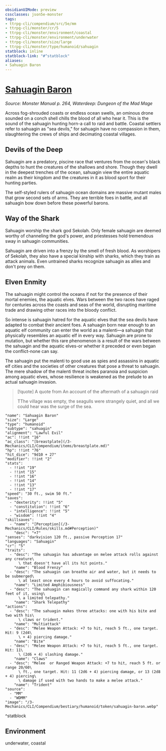 ```yaml
---
obsidianUIMode: preview
cssclasses: json5e-monster
tags:
- ttrpg-cli/compendium/src/5e/mm
- ttrpg-cli/monster/cr/5
- ttrpg-cli/monster/environment/coastal
- ttrpg-cli/monster/environment/underwater
- ttrpg-cli/monster/size/large
- ttrpg-cli/monster/type/humanoid/sahuagin
statblock: inline
statblock-link: "#^statblock"
aliases:
- Sahuagin Baron
---
```

# [Sahuagin Baron](3-Mechanics\CLI\Compendium\bestiary\humanoid/sahuagin-baron.md)
*Source: Monster Manual p. 264, Waterdeep: Dungeon of the Mad Mage*  

Across fog-shrouded coasts or endless ocean swells, an ominous drone sounded on a conch shell chills the blood of all who hear it. This is the sound of the sahuagin hunting horn-a call to raid and battle. Coastal settlers refer to sahuagin as "sea devils," for sahuagin have no compassion in them, slaughtering the crews of ships and decimating coastal villages.

## Devils of the Deep

Sahuagin are a predatory, piscine race that ventures from the ocean's black depths to hunt the creatures of the shallows and shore. Though they dwell in the deepest trenches of the ocean, sahuagin view the entire aquatic realm as their kingdom and the creatures in it as blood sport for their hunting parties.

The self-styled rulers of sahuagin ocean domains are massive mutant males that grow second sets of arms. They are terrible foes in battle, and all sahuagin bow down before these powerful barons.

## Way of the Shark

Sahuagin worship the shark god Sekolah. Only female sahuagin are deemed worthy of channeling the god's power, and priestesses hold tremendous sway in sahuagin communities.

Sahuagin are driven into a frenzy by the smell of fresh blood. As worshipers of Sekolah, they also have a special kinship with sharks, which they train as attack animals. Even untrained sharks recognize sahuagin as allies and don't prey on them.

## Elven Enmity

The sahuagin might control the oceans if not for the presence of their mortal enemies, the aquatic elves. Wars between the two races have raged for centuries across the coasts and seas of the world, disrupting maritime trade and drawing other races into the bloody conflict.

So intense is sahuagin hatred for the aquatic elves that the sea devils have adapted to combat their ancient foes. A sahuagin born near enough to an aquatic elf community can enter the world as a malenti—a sahuagin that physically resembles an aquatic elf in every way. Sahuagin are prone to mutation, but whether this rare phenomenon is a result of the wars between the sahuagin and the aquatic elves-or whether it preceded or even began the conflict-none can say.

The sahuagin put the malenti to good use as spies and assassins in aquatic elf cities and the societies of other creatures that pose a threat to sahuagin. The mere shadow of the malenti threat incites paranoia and suspicion among aquatic elves, whose resilience is weakened as the prelude to an actual sahuagin invasion.

> [!quote] A quote from An account of the aftermath of a sahuagin raid  
> 
> TThe village was empty, the seagulls were strangely quiet, and all we could hear was the surge of the sea.


```statblock
"name": "Sahuagin Baron"
"size": "Large"
"type": "humanoid"
"subtype": "sahuagin"
"alignment": "Lawful Evil"
"ac": !!int "16"
"ac_class": "[breastplate](/3-Mechanics/CLI/Compendium/items/breastplate.md)"
"hp": !!int "76"
"hit_dice": "9d10 + 27"
"modifier": !!int "2"
"stats":
  - !!int "19"
  - !!int "15"
  - !!int "16"
  - !!int "14"
  - !!int "13"
  - !!int "17"
"speed": "30 ft., swim 50 ft."
"saves":
  - "dexterity": !!int "5"
  - "constitution": !!int "6"
  - "intelligence": !!int "5"
  - "wisdom": !!int "4"
"skillsaves":
  - "name": "[Perception](/3-Mechanics/CLI/Rules/skills.md#Perception)"
    "desc": "+7"
"senses": "darkvision 120 ft., passive Perception 17"
"languages": "Sahuagin"
"cr": "5"
"traits":
  - "desc": "The sahuagin has advantage on melee attack rolls against any creature\
      \ that doesn't have all its hit points."
    "name": "Blood Frenzy"
  - "desc": "The sahuagin can breathe air and water, but it needs to be submerged\
      \ at least once every 4 hours to avoid suffocating."
    "name": "Limited Amphibiousness"
  - "desc": "The sahuagin can magically command any shark within 120 feet of it, using\
      \ a limited telepathy."
    "name": "Shark Telepathy"
"actions":
  - "desc": "The sahuagin makes three attacks: one with his bite and two with his\
      \ claws or trident."
    "name": "Multiattack"
  - "desc": "Melee Weapon Attack: +7 to hit, reach 5 ft., one target. Hit: 9 (2d4\
      \ + 4) piercing damage."
    "name": "Bite"
  - "desc": "Melee Weapon Attack: +7 to hit, reach 5 ft., one target. Hit: 11\
      \ (2d6 + 4) slashing damage."
    "name": "Claws"
  - "desc": "Melee  or Ranged Weapon Attack: +7 to hit, reach 5 ft. or range 20/60\
      \ ft., one target. Hit: 11 (2d6 + 4) piercing damage, or 13 (2d8 + 4) piercing\
      \ damage if used with two hands to make a melee attack."
    "name": "Trident"
"source":
  - "MM"
  - "WDMM"
"image": "/3-Mechanics/CLI/Compendium/bestiary/humanoid/token/sahuagin-baron.webp"
```
^statblock

## Environment

underwater, coastal